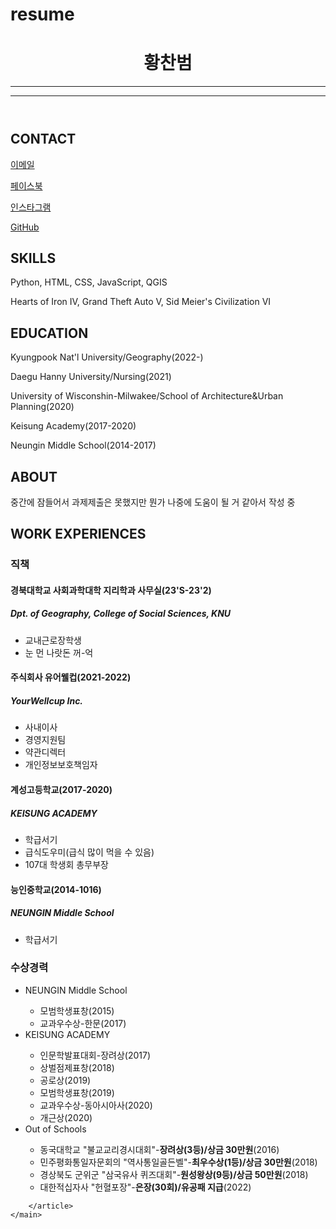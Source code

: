 # resume
<!DOCTYPE html>
<html lang="kor">
<head>
    <meta charset="UTF-8">
    <script src="https://kit.fontawesome.com/d907060f15.js" crossorigin="anonymous"></script>
</head>
<body>
    <header id="header">
        <h1>황찬범</h1>
        <hr>
        <hr>
    </header>
    <main>
        <article id="mainLeft">
            <section>
                <h2>CONTACT</h2>
                <p>
                    <i class="fa-regular fa-envelope"></i>
                    <a href="mailto:cksqjahwang@knu.ac.kr">이메일</a>
                </p>
                <p>
                    <i class="fa-brands fa-facebook"></i>
                    <a href="https://www.facebook.com/profile.php?id=100009464358260">페이스북</a>
                </p>
                <p>
                    <i class="fa-brands fa-instagram"></i>
                    <a href="https://www.instagram.com/cksqjaghkd/">인스타그램</a>
                </p>
                <p>
                    <i class="fa-brands fa-github"></i>
                    <a href="https://github.com/ChanbumHwang">GitHub</a>
                </p>
            </section>
            <section>
                <h2>SKILLS</h2>
                <P>Python, HTML, CSS, JavaScript, QGIS</P>
                <p>Hearts of Iron IV, Grand Theft Auto V, Sid Meier's Civilization VI</p>
            </section>
            <section>
                <h2>EDUCATION</h2>
                <p>Kyungpook Nat'l University/Geography(2022-)</p>
                <p>Daegu Hanny University/Nursing(2021)</p>
                <p>University of Wisconshin-Milwakee/School of Architecture&Urban Planning(2020)</p>
                <p>Keisung Academy(2017-2020)</p>
                <p>Neungin Middle School(2014-2017)</p>
            </section>
            <section>
                <h2>ABOUT</h2>
                <p>중간에 잠들어서 과제제출은 못했지만 뭔가 나중에 도움이 될 거 같아서 작성 중</p>
            </section>
            <section>
                <h2>WORK EXPERIENCES</h2>
                <h3>직책</h3>
                <h4>경북대학교 사회과학대학 지리학과 사무실(23'S-23'2)</h4>
                <h5>Dpt. of Geography, College of Social Sciences, KNU</h5>
                <ul>
                    <li>교내근로장학생</li>
                    <li>눈 먼 나랏돈 꺼-억</li>
                </ul>
                <h4>주식회사 유어웰컵(2021-2022)</h4>
                <h5>YourWellcup Inc.</h5>
                <ul>
                    <li>사내이사</li>
                    <li>경영지원팀</li>
                    <li>약관디렉터</li>
                    <li>개인정보보호책임자</li>
                </ul>
                <h4>계성고등학교(2017-2020)</h4>
                <h5>KEISUNG ACADEMY</h5>
                <ul>
                    <li>학급서기</li>
                    <li>급식도우미(급식 많이 먹을 수 있음)</li>
                    <li>107대 학생회 총무부장</li>
                </ul>
                <h4>능인중학교(2014-1016)</h4>
                <h5>NEUNGIN Middle School</h5>
                <ul>
                    <li>학급서기</li>
                </ul>
                <h3>수상경력</h3>
                <ul>
                    <li>
                        NEUNGIN Middle School
                    </li>
                    <ul>
                        <li>모범학생표창(2015)</li>
                        <li>교과우수상-한문(2017)</li>
                    </ul>
                    <li>
                        KEISUNG ACADEMY
                    </li>
                    <ul>
                        <li>인문학발표대회-장려상(2017)</li>
                        <li>상벌점제표창(2018)</li>
                        <li>공로상(2019)</li>
                        <li>모범학생표창(2019)</li>
                        <li>교과우수상-동아시아사(2020)</li>
                        <li>개근상(2020)</li>
                    </ul>
                    <li>
                        Out of Schools
                    </li>
                    <ul>
                        <li>동국대학교 "불교교리경시대회"-<strong>장려상(3등)/상금 30만원</strong>(2016)</li>
                        <li>민주평화통일자문회의 "역사통일골든벨"-<strong>최우수상(1등)/상금 30만원</strong>(2018)</li>
                        <li>경상북도 군위군 "삼국유사 퀴즈대회"-<strong>원성왕상(9등)/상금 50만원</strong>(2018)</li>
                        <li>대한적십자사 "헌혈포장"-<strong>은장(30회)/유공패 지급</strong>(2022)</li>
                    </ul>
                </ul>
            </section>
        </article>
        <article id="mainRight">

        </article>
    </main>
</body>
</html>
